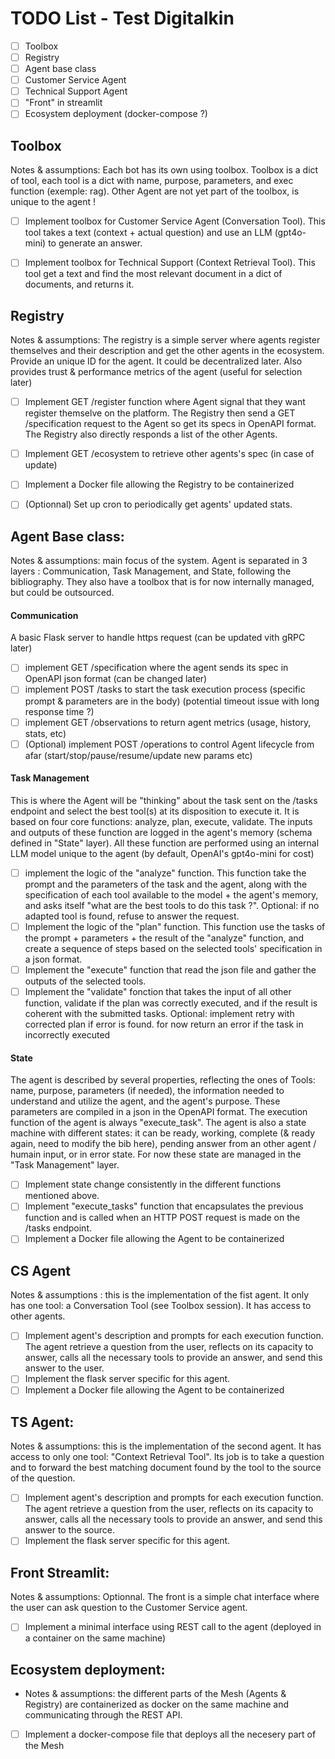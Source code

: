 # TODO List - Test Digitalkin 
- [ ] Toolbox
- [ ] Registry
- [ ] Agent base class
- [ ] Customer Service Agent
- [ ] Technical Support Agent
- [ ] "Front" in streamlit
- [ ] Ecosystem deployment (docker-compose ?)

## Toolbox
Notes & assumptions:
Each bot has its own using toolbox. Toolbox is a dict of tool, each tool is a dict with name, purpose, parameters, and exec function (exemple: rag). Other Agent are not yet part of the toolbox, is unique to the agent !
- [ ] Implement toolbox for Customer Service Agent (Conversation Tool). This tool takes a text (context + actual question) and use an LLM (gpt4o-mini) to generate an answer.
- [ ] Implement toolbox for Technical Support (Context Retrieval Tool). This tool get a text and find the most relevant document in a dict of documents, and returns it.



## Registry 
Notes & assumptions: The registry is a simple server where agents register themselves and their description and get the other agents in the ecosystem. Provide an unique ID for the agent. It could be decentralized later. Also provides trust & performance metrics of the agent (useful for selection later)

- [ ] Implement GET /register function where Agent signal that they want register themselve on the platform. The Registry then send a GET /specification request to the Agent so get its specs in OpenAPI format. The Registry also directly responds a list of the other Agents. 

- [ ] Implement GET /ecosystem to retrieve other agents's spec (in case of update)

- [ ] Implement a Docker file allowing the Registry to be containerized

- [ ] (Optionnal) Set up cron to periodically get agents' updated stats.

## Agent Base class:
Notes & assumptions: main focus of the system. Agent is separated in 3 layers : Communication, Task Management, and State, following the bibliography. They also have a toolbox that is for now internally managed, but could be outsourced.
#### Communication
 A basic Flask server to handle https request (can be updated vith gRPC later)
 - [ ] implement GET /specification where the agent sends its spec in OpenAPI json format (can be changed later)
 - [ ] implement POST /tasks to start the task execution process (specific prompt & parameters are in the body) (potential timeout issue with long response time ?)
 - [ ] implement GET /observations to return agent metrics (usage, history, stats, etc)
 - [ ] (Optional) implement POST /operations to control Agent lifecycle from afar (start/stop/pause/resume/update new params etc)

#### Task Management
This is where the Agent will be "thinking" about the task sent on the /tasks endpoint and select the best tool(s) at its disposition to execute it. It is based on four core functions: analyze, plan, execute, validate. The inputs and outputs of these function are logged in the agent's memory (schema defined in "State" layer). All these function are performed using an internal LLM model unique to the agent (by default, OpenAI's gpt4o-mini for cost)
- [ ] implement the logic of the "analyze" function. This function take the prompt and the parameters of the task and the agent, along with the specification of each tool available to the model + the agent's memory, and asks itself "what are the best tools to do this task ?". Optional: if no adapted tool is found, refuse to answer the request.
- [ ] Implement the logic of the "plan" function. This function use the tasks of the prompt + parameters + the result of the "analyze" function, and create a sequence
of steps based on the selected tools' specification in a json format.
- [ ] Implement the "execute" function that read the json file and gather the outputs of the selected tools.
- [ ] Implement the "validate" fonction that takes the input of all other function, validate if the plan was correctly executed, and if the result is coherent with the submitted tasks. Optional: implement retry with corrected plan if error is found. for now return an error if the task in incorrectly executed

#### State
The agent is described by several properties, reflecting the ones of Tools: name, purpose, parameters (if needed), the information needed to understand and utilize the agent, and the agent's purpose. These parameters are compiled in a json in the OpenAPI format. The execution function of the agent is always "execute_task".
The agent is also a state machine with different states: it can be ready, working, complete (& ready again, need to modify the bib here), pending answer from an other agent / humain input, or in error state. 
For now these state are managed in the "Task Management" layer. 
- [ ] Implement state change consistently in the different functions mentioned above.
- [ ] Implement "execute_tasks" function that encapsulates the previous function and is called when an HTTP POST request is made on the /tasks endpoint.
- [ ] Implement a Docker file allowing the Agent to be containerized

## CS Agent
Notes & assumptions : this is the implementation of the fist agent. It only has one tool: a Conversation Tool (see Toolbox session). It has access to other agents.
- [ ] Implement agent's description and prompts for each execution function. The agent retrieve a question from the user, reflects on its capacity to answer, calls all the necessary tools to provide an answer, and send this answer to the user.
- [ ] Implement the flask server specific for this agent.
- [ ] Implement a Docker file allowing the Agent to be containerized
 
## TS Agent:
Notes & assumptions: this is the implementation of the second agent. It has access to only one tool: "Context Retrieval Tool". Its job is to take a question and to forward the best matching document found by the tool to the source of the question.
- [ ] Implement agent's description and prompts for each execution function. The agent retrieve a question from the user, reflects on its capacity to answer, calls all the necessary tools to provide an answer, and send this answer to the source.
- [ ] Implement the flask server specific for this agent.

## Front Streamlit:
Notes & assumptions: Optionnal. The front is a simple chat interface where the user can ask question to the Customer Service agent.
- [ ] Implement a minimal interface using REST call to the agent (deployed in a container on the same machine)


## Ecosystem deployment:
-   Notes & assumptions: the different parts of the Mesh (Agents & Registry) are containerized as docker on the same machine and communicating through the REST API.
- [ ] Implement a docker-compose file that deploys all the necesery part of the Mesh
